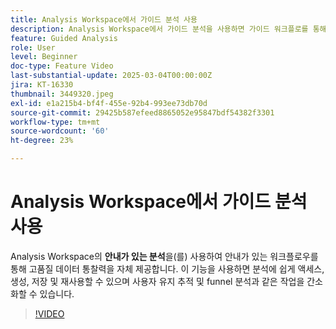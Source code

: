 ```yaml
---
title: Analysis Workspace에서 가이드 분석 사용
description: Analysis Workspace에서 가이드 분석을 사용하면 가이드 워크플로를 통해 고품질 데이터 인사이트를 직접 얻을 수 있습니다.
feature: Guided Analysis
role: User
level: Beginner
doc-type: Feature Video
last-substantial-update: 2025-03-04T00:00:00Z
jira: KT-16330
thumbnail: 3449320.jpeg
exl-id: e1a215b4-bf4f-455e-92b4-993ee73db70d
source-git-commit: 29425b587efeed8865052e95847bdf54382f3301
workflow-type: tm+mt
source-wordcount: '60'
ht-degree: 23%

---
```


# Analysis Workspace에서 가이드 분석 사용

Analysis Workspace의 **안내가 있는 분석**&#x200B;을(를) 사용하여 안내가 있는 워크플로우를 통해 고품질 데이터 통찰력을 자체 제공합니다. 이 기능을 사용하면 분석에 쉽게 액세스, 생성, 저장 및 재사용할 수 있으며 사용자 유지 추적 및 funnel 분석과 같은 작업을 간소화할 수 있습니다.

>[!VIDEO](https://video.tv.adobe.com/v/3449320/?learn=on)
